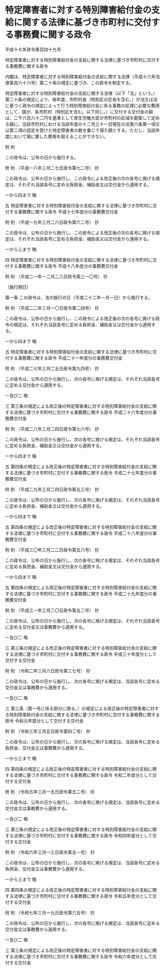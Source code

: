 # 特定障害者に対する特別障害給付金の支給に関する法律に基づき市町村に交付する事務費に関する政令

平成十七年政令第百四十九号

特定障害者に対する特別障害給付金の支給に関する法律に基づき市町村に交付する事務費に関する政令

内閣は、特定障害者に対する特別障害給付金の支給に関する法律（平成十六年法律第百六十六号）第二十条の規定に基づき、この政令を制定する。

特定障害者に対する特別障害給付金の支給に関する法律（以下「法」という。）第二十条の規定により、毎年度、市町村長（特別区の区長を含む。）が法又は法に基づく政令の規定によって行う特別障害給付金に係る事務の処理に必要な費用として、国が、各市町村（特別区を含む。以下同じ。）に交付する交付金の額は、二千六百六十二円を基準として厚生労働大臣が市町村の区域を勘案して定める額に、当該市町村における当該年度の十二月三十一日現在の法第六条第一項又は第二項の認定を受けた特定障害者の数を乗じて得た額とする。ただし、当該年度において現に要した費用を超えることができない。

附 則

この政令は、公布の日から施行する。

附 則 （平成一八年三月二七日政令第七二号） 抄

この政令は、公布の日から施行し、この政令による改正後の次の各号に掲げる規定は、それぞれ当該各号に定める負担金、補助金又は交付金から適用する。

一から四まで 略

五 特定障害者に対する特別障害給付金の支給に関する法律に基づき市町村に交付する事務費に関する政令 平成十七年度分の事務費交付金

附 則 （平成一九年三月二六日政令第六二号） 抄

この政令は、公布の日から施行し、この政令による改正後の次の各号に掲げる規定は、それぞれ当該各号に定める負担金、補助金又は交付金から適用する。

一から三まで 略

四 特定障害者に対する特別障害給付金の支給に関する法律に基づき市町村に交付する事務費に関する政令 平成十八年度分の事務費交付金

附 則 （平成二一年一二月二八日政令第三一〇号） 抄

（施行期日）

第一条 この政令は、法の施行の日（平成二十二年一月一日）から施行する。

附 則 （平成二二年三月一〇日政令第二四号） 抄

この政令は、公布の日から施行し、この政令による改正後の次の各号に掲げる政令の規定は、それぞれ当該各号に定める負担金、補助金又は交付金から適用する。

一から四まで 略

五 特定障害者に対する特別障害給付金の支給に関する法律に基づき市町村に交付する事務費に関する政令 平成二十一年度分の事務費交付金

附 則 （平成二七年三月二五日政令第九四号） 抄

この政令は、公布の日から施行し、次の各号に掲げる規定は、それぞれ当該各号に定める交付金から適用する。

一及び二 略

三 第三条の規定による改正後の特定障害者に対する特別障害給付金の支給に関する法律に基づき市町村に交付する事務費に関する政令 平成二十六年度分の事務費交付金

附 則 （平成二八年三月二四日政令第七六号） 抄

この政令は、公布の日から施行し、次の各号に掲げる規定は、それぞれ当該各号に定める負担金、補助金又は交付金から適用する。

一から四まで 略

五 第四条の規定による改正後の特定障害者に対する特別障害給付金の支給に関する法律に基づき市町村に交付する事務費に関する政令 平成二十七年度分の事務費交付金

附 則 （平成二九年三月二四日政令第五三号） 抄

この政令は、公布の日から施行し、次の各号に掲げる規定は、それぞれ当該各号に定める負担金、補助金又は交付金から適用する。

一から四まで 略

五 第四条の規定による改正後の特定障害者に対する特別障害給付金の支給に関する法律に基づき市町村に交付する事務費に関する政令 平成二十八年度分の事務費交付金

附 則 （平成三〇年三月二二日政令第五八号） 抄

この政令は、公布の日から施行し、次の各号に掲げる規定は、それぞれ当該各号に定める負担金、補助金又は交付金から適用する。

一から四まで 略

五 第四条の規定による改正後の特定障害者に対する特別障害給付金の支給に関する法律に基づき市町村に交付する事務費に関する政令 平成二十九年度分の事務費交付金

附 則 （平成三一年三月二〇日政令第五二号） 抄

この政令は、公布の日から施行し、次の各号に掲げる規定は、それぞれ当該各号に定める交付金又は事務費から適用する。

一及び二 略

三 第三条の規定による改正後の特定障害者に対する特別障害給付金の支給に関する法律に基づき市町村に交付する事務費に関する政令 平成三十年度分として交付する交付金

附 則 （令和二年三月六日政令第三七号） 抄

この政令は、公布の日から施行し、次の各号に掲げる規定は、当該各号に定める交付金又は事務費から適用する。

一及び二 略

三 第三条（第一号に係る部分に限る。）の規定による改正後の特定障害者に対する特別障害給付金の支給に関する法律に基づき市町村に交付する事務費に関する政令 令和元年度分として交付する交付金

附 則 （令和三年三月五日政令第四二号） 抄

この政令は、公布の日から施行し、次の各号に掲げる規定は、当該各号に定める負担金、交付金又は事務費から適用する。

一から三まで 略

四 第四条の規定による改正後の特定障害者に対する特別障害給付金の支給に関する法律に基づき市町村に交付する事務費に関する政令 令和二年度分として交付する交付金

附 則 （令和五年三月一五日政令第五二号） 抄

この政令は、公布の日から施行し、次の各号に掲げる規定は、当該各号に定める交付金又は事務費から適用する。

一及び二 略

三 第三条の規定による改正後の特定障害者に対する特別障害給付金の支給に関する法律に基づき市町村に交付する事務費に関する政令 令和四年度分として交付する交付金

附 則 （令和六年三月一三日政令第五一号） 抄

この政令は、公布の日から施行し、次の各号に掲げる規定は、当該各号に定める負担金、交付金又は事務費から適用する。

一から三まで 略

四 第四条の規定による改正後の特定障害者に対する特別障害給付金の支給に関する法律に基づき市町村に交付する事務費に関する政令 令和五年度分として交付する交付金

附 則 （令和七年三月一九日政令第六五号） 抄

この政令は、公布の日から施行し、次の各号に掲げる規定は、当該各号に定める交付金又は事務費から適用する。

一及び二 略

三 第三条の規定による改正後の特定障害者に対する特別障害給付金の支給に関する法律に基づき市町村に交付する事務費に関する政令 令和六年度分として交付する交付金
